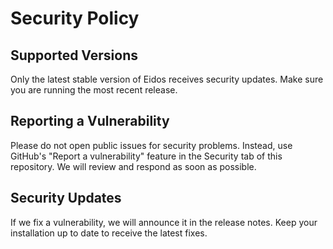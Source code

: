 # Security Policy

## Supported Versions

Only the latest stable version of Eidos receives security updates. Make sure you are running the most recent release.


## Reporting a Vulnerability

Please do not open public issues for security problems. Instead, use GitHub's "Report a vulnerability" feature in the Security tab of this repository. We will review and respond as soon as possible.

## Security Updates

If we fix a vulnerability, we will announce it in the release notes. Keep your installation up to date to receive the latest fixes.



